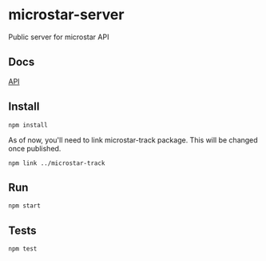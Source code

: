# microstar-server

Public server for microstar API

## Docs

[API](./docs/API.md)

## Install

```
npm install
```

As of now, you'll need to link microstar-track package.
This will be changed once published.

```
npm link ../microstar-track
```
## Run

``` 
npm start
```

## Tests

```
npm test
```

